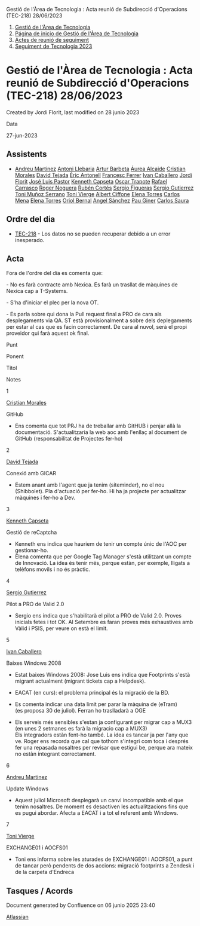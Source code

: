 Gestió de l'Àrea de Tecnologia : Acta reunió de Subdirecció d'Operacions (TEC-218) 28/06/2023  

1.  [Gestió de l'Àrea de Tecnologia](index.md)
2.  [Página de inicio de Gestió de l'Àrea de Tecnologia](13893786.md)
3.  [Actes de reunió de seguiment](34505308.md)
4.  [Seguiment de Tecnologia 2023](Seguiment-de-Tecnologia-2023_81855426.md)

Gestió de l'Àrea de Tecnologia : Acta reunió de Subdirecció d'Operacions (TEC-218) 28/06/2023
=============================================================================================

Created by Jordi Florit, last modified on 28 junio 2023

Data

27-jun-2023

Assistents
----------

*   [Andreu Martinez](https://confluence.aoc.cat/display/~amartinez) [Antoni Llebaria](https://confluence.aoc.cat/display/~allebaria) [Artur Barbeta](https://confluence.aoc.cat/display/~abarbeta) [Áurea Alcaide](https://confluence.aoc.cat/display/~aalcaide) [Cristian Morales](https://confluence.aoc.cat/display/~cmorales) [David Tejada](https://confluence.aoc.cat/display/~dtejada) [Èric Antonell](https://confluence.aoc.cat/display/~eantonell) [Francesc Ferrer](https://confluence.aoc.cat/display/~FFerre) [Ivan Caballero](https://confluence.aoc.cat/display/~icaballero) [Jordi Florit](https://confluence.aoc.cat/display/~JFlorit) [José Luis Pastor](https://confluence.aoc.cat/display/~jlpastor) [Kenneth Capseta](https://confluence.aoc.cat/display/~kcapseta) [Oscar Trapote](https://confluence.aoc.cat/display/~otrapote) [Rafael Carrasco](https://confluence.aoc.cat/display/~rcarrasco) [Roger Noguera](https://confluence.aoc.cat/display/~rnoguera) [Rubén Cortés](https://confluence.aoc.cat/display/~rcortes) [Sergio Figueras](https://confluence.aoc.cat/display/~sfigueras) [Sergio Gutierrez](https://confluence.aoc.cat/display/~sgutierrez) [Toni Muñoz Serrano](https://confluence.aoc.cat/display/~TMunoz) [Toni Vierge](https://confluence.aoc.cat/display/~tvierge.admin) [Albert Ciffone](https://confluence.aoc.cat/display/~aciffone) [Elena Torres](https://confluence.aoc.cat/display/~etorres) [Carlos Mena](https://confluence.aoc.cat/display/~cmena) [Elena Torres](https://confluence.aoc.cat/display/~etorres) [Oriol Bernal](https://confluence.aoc.cat/display/~obernal) [Angel Sánchez](https://confluence.aoc.cat/display/~asanchez) [Pau Giner](https://confluence.aoc.cat/display/~pginer) [Carlos Saura](https://confluence.aoc.cat/display/~csaura)

Ordre del dia
-------------

*   [TEC-218](https://contacte.aoc.cat/browse/TEC-218?src=confmacro) - Los datos no se pueden recuperar debido a un error inesperado.

Acta
----

Fora de l'ordre del día es comenta que:  
  
\- No es farà contracte amb Nexica. Es farà un trasllat de màquines de Nexica cap a T-Systems.

\- S'ha d'iniciar el plec per la nova OT.

\- Es parla sobre qui dona la Pull request final a PRO de cara als desplegaments via QA. ST està provisionalment a sobre dels deplegaments per estar al cas que es facin correctament. De cara al nuvol, serà el propi proveidor qui farà aquest ok final.

  

Punt

Ponent

Títol

Notes

1

[Cristian Morales](https://confluence.aoc.cat/display/~cmorales)

GitHub

*   Ens comenta que tot PRJ ha de treballar amb GitHUB i penjar allà la documentació. S'actualitzaria la web aoc amb l'enllaç al document de GitHub (responsabilitat de Projectes fer-ho)
    

2

[David Tejada](https://confluence.aoc.cat/display/~dtejada)

Conexió amb GICAR

*   Estem anant amb l'agent que ja tenim (siteminder), no el nou (Shibbolet). Pla d'actuació per fer-ho. Hi ha ja projecte per actualitzar màquines i fer-ho a Dev.
    

3

[Kenneth Capseta](https://confluence.aoc.cat/display/~kcapseta)

Gestió de reCaptcha

*   Kenneth ens indica que hauriem de tenir un compte únic de l'AOC per gestionar-ho.
*   Elena comenta que per Google Tag Manager s'està utilitzant un compte de Innovació. La idea és tenir més, perque estàn, per exemple, lligats a telèfons movils i no és pràctic.

4

[Sergio Gutierrez](https://confluence.aoc.cat/display/~sgutierrez)

Pilot a PRO de Valid 2.0

*   Sergio ens indica que s'habilitarà el pilot a PRO de Valid 2.0. Proves inicials fetes i tot OK. Al Setembre es faran proves més exhaustives amb Vàlid i PSIS, per veure on està el limit.
    

5

[Ivan Caballero](https://confluence.aoc.cat/display/~icaballero)

Baixes Windows 2008

*   Estat baixes Windows 2008: Jose Luis ens indica que Footprints s'està migrant actualment (migrant tickets cap a Helpdesk).
    
*   EACAT (en curs): el problema principal és la migració de la BD.
    
*   Es comenta indicar una data limit per parar la màquina de (eTram)  
    (es proposa 30 de juliol). Ferran ho traslladarà a OGE
    
*   Els serveis més sensibles s'estan ja configurant per migrar cap a MUX3 (en unes 2 setmanes es farà la migracio cap a MUX3)  
    Els integradors estàn fent-ho també. La idea es tancar ja per l'any que ve. Roger ens recorda que cal que tothom s'integri com toca i després fer una repasada nosaltres per revisar que estigui be, perque ara mateix no estàn integrant correctament.

6

[Andreu Martinez](https://confluence.aoc.cat/display/~amartinez)

Update Windows

*   Aquest juliol Microsoft desplegarà un canvi incompatible amb el que tenim nosaltres. De moment es desactiven les actualitzacions fins que es pugui abordar. Afecta a EACAT i a tot el referent amb Windows.
    

7

[Toni Vierge](https://confluence.aoc.cat/display/~tvierge.admin)

EXCHANGE01 i AOCFS01

*   Toni ens informa sobre les aturades de EXCHANGE01 i AOCFS01, a punt de tancar però pendents de dos accions: migració footprints a Zendesk i de la carpeta d'Endreca

Tasques / Acords
----------------

Document generated by Confluence on 06 junio 2025 23:40

[Atlassian](http://www.atlassian.com/)
